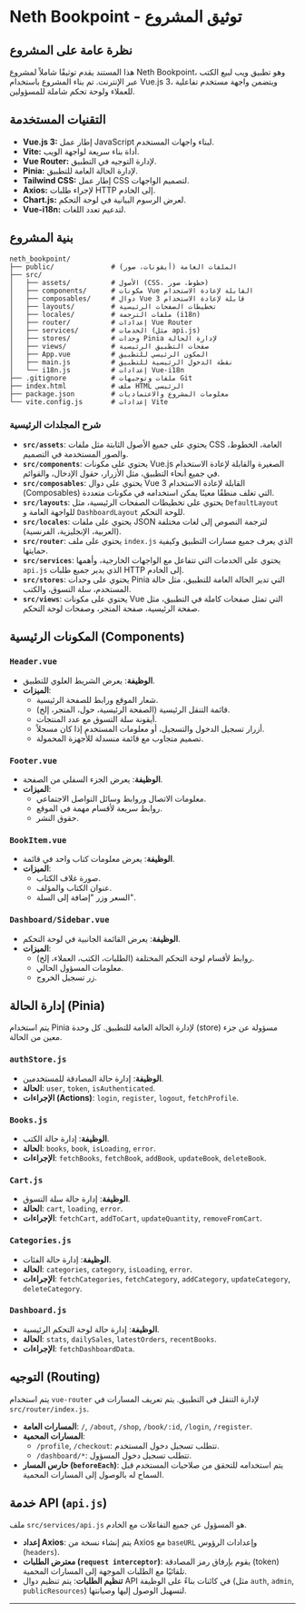 # Neth Bookpoint - توثيق المشروع

## نظرة عامة على المشروع

هذا المستند يقدم توثيقًا شاملاً لمشروع Neth Bookpoint، وهو تطبيق ويب لبيع الكتب عبر الإنترنت. تم بناء المشروع باستخدام Vue.js 3، ويتضمن واجهة مستخدم تفاعلية للعملاء ولوحة تحكم شاملة للمسؤولين.

## التقنيات المستخدمة

- **Vue.js 3:** إطار عمل JavaScript لبناء واجهات المستخدم.
- **Vite:** أداة بناء سريعة لواجهة الويب.
- **Vue Router:** لإدارة التوجيه في التطبيق.
- **Pinia:** لإدارة الحالة العامة للتطبيق.
- **Tailwind CSS:** إطار عمل CSS لتصميم الواجهات.
- **Axios:** لإجراء طلبات HTTP إلى الخادم.
- **Chart.js:** لعرض الرسوم البيانية في لوحة التحكم.
- **Vue-i18n:** لتدعيم تعدد اللغات.

## بنية المشروع

```
neth_bookpoint/
├── public/              # الملفات العامة (أيقونات، صور)
├── src/
│   ├── assets/          # الأصول (CSS، خطوط، صور)
│   ├── components/      # مكونات Vue القابلة لإعادة الاستخدام
│   ├── composables/     # دوال Vue 3 قابلة لإعادة الاستخدام
│   ├── layouts/         # تخطيطات الصفحات الرئيسية
│   ├── locales/         # ملفات الترجمة (i18n)
│   ├── router/          # إعدادات Vue Router
│   ├── services/        # الخدمات (مثل api.js)
│   ├── stores/          # وحدات Pinia لإدارة الحالة
│   ├── views/           # صفحات التطبيق الرئيسية
│   ├── App.vue          # المكون الرئيسي للتطبيق
│   ├── main.js          # نقطة الدخول الرئيسية للتطبيق
│   └── i18n.js          # إعدادات Vue-i18n
├── .gitignore           # ملفات وتوجيهات Git
├── index.html           # ملف HTML الرئيسي
├── package.json         # معلومات المشروع والاعتماديات
└── vite.config.js       # إعدادات Vite
```

### شرح المجلدات الرئيسية

- **`src/assets`**: يحتوي على جميع الأصول الثابتة مثل ملفات CSS العامة، الخطوط، والصور المستخدمة في التصميم.
- **`src/components`**: يحتوي على مكونات Vue.js الصغيرة والقابلة لإعادة الاستخدام في جميع أنحاء التطبيق، مثل الأزرار، حقول الإدخال، والقوائم.
- **`src/composables`**: يحتوي على دوال Vue 3 القابلة لإعادة الاستخدام (Composables) التي تغلف منطقًا معينًا يمكن استخدامه في مكونات متعددة.
- **`src/layouts`**: يحتوي على تخطيطات الصفحات الرئيسية، مثل `DefaultLayout` للواجهة العامة و `DashboardLayout` للوحة التحكم.
- **`src/locales`**: يحتوي على ملفات JSON لترجمة النصوص إلى لغات مختلفة (العربية، الإنجليزية، الفرنسية).
- **`src/router`**: يحتوي على ملف `index.js` الذي يعرف جميع مسارات التطبيق وكيفية حمايتها.
- **`src/services`**: يحتوي على الخدمات التي تتفاعل مع الواجهات الخارجية، وأهمها `api.js` الذي يدير جميع طلبات HTTP إلى الخادم.
- **`src/stores`**: يحتوي على وحدات Pinia التي تدير الحالة العامة للتطبيق، مثل حالة المستخدم، سلة التسوق، والكتب.
- **`src/views`**: يحتوي على مكونات Vue التي تمثل صفحات كاملة في التطبيق، مثل صفحة الرئيسية، صفحة المتجر، وصفحات لوحة التحكم.

## المكونات الرئيسية (Components)

### `Header.vue`

- **الوظيفة**: يعرض الشريط العلوي للتطبيق.
- **الميزات**:
  - شعار الموقع ورابط للصفحة الرئيسية.
  - قائمة التنقل الرئيسية (الصفحة الرئيسية، حول، المتجر، إلخ).
  - أيقونة سلة التسوق مع عدد المنتجات.
  - أزرار تسجيل الدخول والتسجيل، أو معلومات المستخدم إذا كان مسجلاً.
  - تصميم متجاوب مع قائمة منسدلة للأجهزة المحمولة.

### `Footer.vue`

- **الوظيفة**: يعرض الجزء السفلي من الصفحة.
- **الميزات**:
  - معلومات الاتصال وروابط وسائل التواصل الاجتماعي.
  - روابط سريعة لأقسام مهمة في الموقع.
  - حقوق النشر.

### `BookItem.vue`

- **الوظيفة**: يعرض معلومات كتاب واحد في قائمة.
- **الميزات**:
  - صورة غلاف الكتاب.
  - عنوان الكتاب والمؤلف.
  - السعر وزر "إضافة إلى السلة".

### `Dashboard/Sidebar.vue`

- **الوظيفة**: يعرض القائمة الجانبية في لوحة التحكم.
- **الميزات**:
  - روابط لأقسام لوحة التحكم المختلفة (الطلبات، الكتب، العملاء، إلخ).
  - معلومات المسؤول الحالي.
  - زر تسجيل الخروج.

## إدارة الحالة (Pinia)

يتم استخدام Pinia لإدارة الحالة العامة للتطبيق. كل وحدة (store) مسؤولة عن جزء معين من الحالة.

### `authStore.js`

- **الوظيفة**: إدارة حالة المصادقة للمستخدمين.
- **الحالة**: `user`, `token`, `isAuthenticated`.
- **الإجراءات (Actions)**: `login`, `register`, `logout`, `fetchProfile`.

### `Books.js`

- **الوظيفة**: إدارة حالة الكتب.
- **الحالة**: `books`, `book`, `isLoading`, `error`.
- **الإجراءات**: `fetchBooks`, `fetchBook`, `addBook`, `updateBook`, `deleteBook`.

### `Cart.js`

- **الوظيفة**: إدارة حالة سلة التسوق.
- **الحالة**: `cart`, `loading`, `error`.
- **الإجراءات**: `fetchCart`, `addToCart`, `updateQuantity`, `removeFromCart`.

### `Categories.js`

- **الوظيفة**: إدارة حالة الفئات.
- **الحالة**: `categories`, `category`, `isLoading`, `error`.
- **الإجراءات**: `fetchCategories`, `fetchCategory`, `addCategory`, `updateCategory`, `deleteCategory`.

### `Dashboard.js`

- **الوظيفة**: إدارة حالة لوحة التحكم الرئيسية.
- **الحالة**: `stats`, `dailySales`, `latestOrders`, `recentBooks`.
- **الإجراءات**: `fetchDashboardData`.

## التوجيه (Routing)

يتم استخدام `vue-router` لإدارة التنقل في التطبيق. يتم تعريف المسارات في `src/router/index.js`.

- **المسارات العامة**: `/`, `/about`, `/shop`, `/book/:id`, `/login`, `/register`.
- **المسارات المحمية**:
  - `/profile`, `/checkout`: تتطلب تسجيل دخول المستخدم.
  - `/dashboard/*`: تتطلب تسجيل دخول المسؤول.
- **حارس المسار (`beforeEach`)**: يتم استخدامه للتحقق من صلاحيات المستخدم قبل السماح له بالوصول إلى المسارات المحمية.

## خدمة API (`api.js`)

ملف `src/services/api.js` هو المسؤول عن جميع التفاعلات مع الخادم.

- **إعداد Axios**: يتم إنشاء نسخة من Axios مع `baseURL` وإعدادات الرؤوس (`headers`).
- **معترض الطلبات (`request interceptor`)**: يقوم بإرفاق رمز المصادقة (token) تلقائيًا مع الطلبات الموجهة إلى المسارات المحمية.
- **تنظيم الطلبات**: يتم تنظيم دوال API في كائنات بناءً على الوظيفة (مثل `auth`, `admin`, `publicResources`) لتسهيل الوصول إليها وصيانتها.

---
